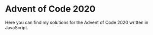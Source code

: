 # Advent of Code 2020

Here you can find my solutions for the Advent of Code 2020 written in JavaScript.
